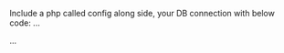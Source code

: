 Include a php called config along side, your DB connection with below code:
...
<?php

$username = "your_mysql_username";
$password = "your_mysql_pasword";
$servername = "your_mysql_host";
$database = "your_mysql_databse";
$port = "your_mysql_port";

?>
...
